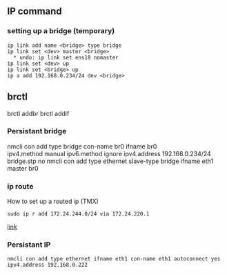 ## IP command
### setting up a bridge (temporary)
```
ip link add name <bridge> type bridge
ip link set <dev> master <bridge>
  * undo: ip link set ens18 nomaster
ip link set <dev> up
ip link set <bridge> up
ip a add 192.168.0.234/24 dev <bridge>
```

## brctl
brctl addbr <bridgeName>
brctl addif <bridgeName> <dev>

### Persistant bridge
nmcli con add type bridge con-name br0 ifname br0 \
    ipv4.method manual ipv6.method ignore ipv4.address 192.168.0.234/24 bridge.stp no
nmcli con add type ethernet slave-type bridge ifname eth1 master br0

### ip route
How to set up a routed ip (TMX)
```
sudo ip r add 172.24.244.0/24 via 172.24.220.1
```

[link](https://www.zenarmor.com/docs/linux-tutorials/how-to-configure-network-bridge-on-linux)

### Persistant IP
```
nmcli con add type ethernet ifname eth1 con-name eth1 autoconnect yes ipv4.address 192.168.0.222
```
